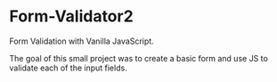 # Form-Validator2

Form Validation with Vanilla JavaScript.

The goal of this small project was to create a basic form and use JS to validate each of the input fields.
